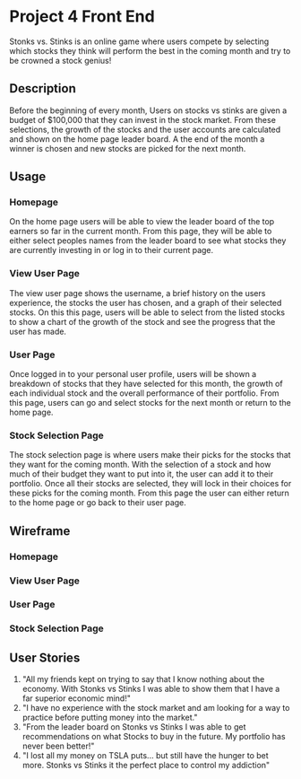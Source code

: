 # Project 4 Front End
Stonks vs. Stinks is an online game where users compete by selecting which stocks they think will perform the best in the coming month and try to be crowned a stock genius!

## Description
Before the beginning of every month, Users on stocks vs stinks are given a budget of $100,000 that they can invest in the stock market. From these selections, the growth of the stocks and the user accounts are calculated and shown on the home page leader board. A the end of the month a winner is chosen and new stocks are picked for the next month.


## Usage
### Homepage
On the home page users will be able to view the leader board of the top earners so far in the current month. From this page, they will be able to either select peoples names from the leader board to see what stocks they are currently investing in or log in to their current page.

### View User Page
The view user page shows the username, a brief history on the users experience, the stocks the user has chosen, and a graph of their selected stocks. On this this page, users will be able to select from the listed stocks to show a chart of the growth of the stock and see the progress that the user has made.

### User Page
Once logged in to your personal user profile, users will be shown a breakdown of stocks that they have selected for this month, the growth of each individual stock and the overall performance of their portfolio. From this page, users can go and select stocks for the next month or return to the home page.


### Stock Selection Page
The stock selection page is where users make their picks for the stocks that they want for the coming month. With the selection of a stock and how much of their budget they want to put into it, the user can add it to their portfolio. Once all their stocks are selected, they will lock in their choices for these picks for the coming month. From this page the user can either return to the home page or go back to their user page.


## Wireframe

### Homepage

### View User Page

### User Page

### Stock Selection Page

## User Stories
1) "All my friends kept on trying to say that I know nothing about the economy. With Stonks vs Stinks I was able to show them that I have a far superior economic mind!"
2) "I have no experience with the stock market and am looking for a way to practice before putting money into the market."
3) "From the leader board on Stonks vs Stinks I was able to get recommendations on what Stocks to buy in the future. My portfolio has never been better!"
4) "I lost all my money on TSLA puts... but still have the hunger to bet more. Stonks vs Stinks it the perfect place to control my addiction"
